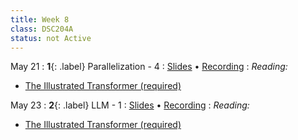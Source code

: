 ```yaml
---
title: Week 8
class: DSC204A
status: not Active
---
```


May 21
: **1**{: .label} Parallelization - 4
  : [Slides](assets/slides/12_parallelization-4.pdf) &#8226; [Recording](https://podcast.ucsd.edu/watch/sp24/dsc291_d00/15)
: *Reading:* 
* [The Illustrated Transformer (required)](https://jalammar.github.io/illustrated-transformer/)



May 23
: **2**{: .label} LLM - 1
  : [Slides](assets/slides/14_llm-1.pdf) &#8226; [Recording](https://podcast.ucsd.edu/watch/sp24/dsc291_d00/16)
: *Reading:* 
* [The Illustrated Transformer (required)](https://jalammar.github.io/illustrated-transformer/)




